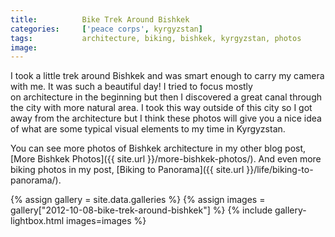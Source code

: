 ```yaml
---
title:			Bike Trek Around Bishkek
categories:		['peace corps', kyrgyzstan] 
tags:			architecture, biking, bishkek, kyrgyzstan, photos
image:			
---
```


I took a little trek around Bishkek and was smart enough to carry my camera with me. It was such a beautiful day! I tried to focus mostly on architecture in the beginning but then I discovered a great canal through the city with more natural area. I took this way outside of this city so I got away from the architecture but I think these photos will give you a nice idea of what are some typical visual elements to my time in Kyrgyzstan.

You can see more photos of Bishkek architecture in my other blog post, [More Bishkek Photos]({{ site.url }}/more-bishkek-photos/). And even more biking photos in my post, [Biking to Panorama]({{ site.url }}/life/biking-to-panorama/).

{% assign gallery = site.data.galleries %}
{% assign images = gallery["2012-10-08-bike-trek-around-bishkek"] %}
{% include gallery-lightbox.html images=images %}

